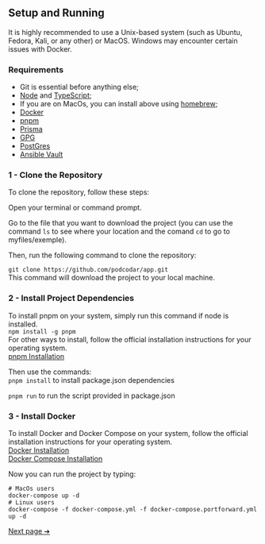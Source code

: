 ## Setup and Running

It is highly recommended to use a Unix-based system (such as Ubuntu, Fedora, Kali, or any other) or MacOS. Windows may encounter certain issues with Docker.

### Requirements

- Git is essential before anything else;
- [Node][1] and [TypeScript][2];
- If you are on MacOs, you can install above using [homebrew][3];
- [Docker][4]
- [pnpm][5]
- [Prisma][6]
- [GPG][7]
- [PostGres][8]
- [Ansible Vault][9]

### 1 - Clone the Repository

To clone the repository, follow these steps:

Open your terminal or command prompt.

Go to the file that you want to download the project (you can use the command `ls` to see where your location and the comand `cd` to go to myfiles/exemple).

Then, run the following command to clone the repository:

`git clone https://github.com/podcodar/app.git` \
This command will download the project to your local machine.

### 2 - Install Project Dependencies

To install pnpm on your system, simply run this command if node is installed. \
`npm install -g pnpm` \
For other ways to install, follow the official installation instructions for your operating system. \
[pnpm Installation][5]

Then use the commands: \
`pnpm install`
to install package.json dependencies

`pnpm run`
to run the script provided in package.json

### 3 - Install Docker

To install Docker and Docker Compose on your system, follow the official installation instructions for your operating system.\
[Docker Installation][10] \
[Docker Compose Installation][11]

Now you can run the project by typing:

```
# MacOs users
docker-compose up -d
# Linux users
docker-compose -f docker-compose.yml -f docker-compose.portforward.yml up -d
```

[Next page ➔][12]

[1]: https://nodejs.org/pt-br/download
[2]: https://www.typescriptlang.org/
[3]: https://brew.sh/
[4]: https://docs.docker.com/engine/install/
[5]: https://pnpm.io/pt/installation
[6]: https://www.prisma.io/
[7]: https://www.gnupg.org/documentation/
[8]: https://www.postgresql.org/docs/current/
[9]: https://docs.ansible.com/ansible/2.9/user_guide/vault.html
[10]: https://docs.docker.com/get-docker/
[11]: https://docs.docker.com/compose/install/
[12]: using-the-app.md
